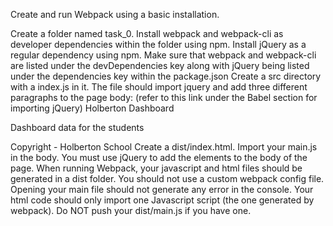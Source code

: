 Create and run Webpack using a basic installation.

Create a folder named task_0. Install webpack and webpack-cli as developer dependencies within the folder using npm. Install jQuery as a regular dependency using npm. Make sure that webpack and webpack-cli are listed under the devDependencies key along with jQuery being listed under the dependencies key within the package.json Create a src directory with a index.js in it. The file should import jquery and add three different paragraphs to the page body: (refer to this link under the Babel section for importing jQuery) Holberton Dashboard

Dashboard data for the students

Copyright - Holberton School Create a dist/index.html. Import your main.js in the body. You must use jQuery to add the elements to the body of the page. When running Webpack, your javascript and html files should be generated in a dist folder. You should not use a custom webpack config file. Opening your main file should not generate any error in the console. Your html code should only import one Javascript script (the one generated by webpack). Do NOT push your dist/main.js if you have one.
